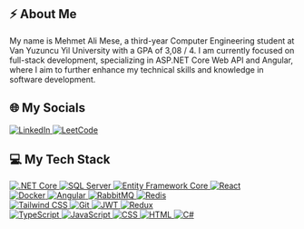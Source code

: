 ## ⚡ About Me
My name is Mehmet Ali Mese, a third-year Computer Engineering student at Van Yuzuncu Yil University with a GPA of 3,08 / 4. I am currently focused on full-stack development, specializing in ASP.NET Core Web API and Angular, where I aim to further enhance my technical skills and knowledge in software development.
## 🌐 My Socials
<a href="https://www.linkedin.com/in/mehmetalimese05/" target="_blank">
  <img src="https://img.shields.io/badge/LinkedIn-0077B5?style=for-the-badge&logo=linkedin&logoColor=white" alt="LinkedIn"/>
</a>

<a href="https://leetcode.com/u/mehmetalimese05/" target="_blank">
  <img src="https://img.shields.io/badge/LeetCode-FE7A16?style=for-the-badge&logo=leetcode&logoColor=white" alt="LeetCode"/>
</a>

## 💻 My Tech Stack
<a href="https://dotnet.microsoft.com/en-us/apps/aspnet" target="_blank">
  <img src="https://img.shields.io/badge/.NET%20Core-512BD4?style=for-the-badge&logo=.net&logoColor=white" alt=".NET Core"/>
</a>


<a href="https://www.microsoft.com/en-us/sql-server" target="_blank">
  <img src="https://img.shields.io/badge/SQL%20Server-CC2927?style=for-the-badge&logo=microsoft-sql-server&logoColor=white" alt="SQL Server"/>
</a>

<a href="https://learn.microsoft.com/en-us/ef/core/" target="_blank">
  <img src="https://img.shields.io/badge/Entity%20Framework%20Core-512BD4?style=for-the-badge&logo=dotnet&logoColor=white" alt="Entity Framework Core"/>
</a>

<a href="https://reactjs.org/" target="_blank">
  <img src="https://img.shields.io/badge/React-20232A?style=for-the-badge&logo=react&logoColor=61DAFB" alt="React"/>
</a>
<br/>
<a href="https://www.docker.com/" target="_blank">
  <img src="https://img.shields.io/badge/Docker-2496ED?style=for-the-badge&logo=docker&logoColor=white" alt="Docker"/>
</a>


<a href="https://angular.io/" target="_blank">
  <img src="https://img.shields.io/badge/Angular-DD0031?style=for-the-badge&logo=angular&logoColor=white" alt="Angular"/>
</a>

<a href="https://www.rabbitmq.com/" target="_blank">
  <img src="https://img.shields.io/badge/RabbitMQ-61D4B3?style=for-the-badge&logo=rabbitmq&logoColor=white" alt="RabbitMQ"/>
</a>
<a href="https://redis.io/" target="_blank">
  <img src="https://img.shields.io/badge/Redis-D9321C?style=for-the-badge&logo=redis&logoColor=white" alt="Redis"/>
</a>
<br/>
<a href="https://tailwindcss.com/" target="_blank">
  <img src="https://img.shields.io/badge/Tailwind%20CSS-06B6D4?style=for-the-badge&logo=tailwindcss&logoColor=white" alt="Tailwind CSS"/>
</a>

<a href="https://git-scm.com/" target="_blank">
  <img src="https://img.shields.io/badge/Git-F05032?style=for-the-badge&logo=git&logoColor=white" alt="Git"/>
</a>
<a href="https://jwt.io/" target="_blank">
  <img src="https://img.shields.io/badge/JSON%20Web%20Token-000000?style=for-the-badge&logo=json-web-token&logoColor=white" alt="JWT"/>
</a>
<a href="https://redux.js.org/" target="_blank">
  <img src="https://img.shields.io/badge/Redux-764ABC?style=for-the-badge&logo=redux&logoColor=white" alt="Redux"/>
</a>
<br/>
<a href="https://www.typescriptlang.org/" target="_blank">
  <img src="https://img.shields.io/badge/TypeScript-007ACC?style=for-the-badge&logo=typescript&logoColor=white" alt="TypeScript"/>
</a>
<a href="https://developer.mozilla.org/en-US/docs/Web/JavaScript" target="_blank">
  <img src="https://img.shields.io/badge/JavaScript-F7DF1E?style=for-the-badge&logo=javascript&logoColor=white" alt="JavaScript"/>
</a>
<a href="https://developer.mozilla.org/en-US/docs/Web/CSS" target="_blank">
  <img src="https://img.shields.io/badge/CSS-1572B6?style=for-the-badge&logo=css3&logoColor=white" alt="CSS"/>
</a>
<a href="https://developer.mozilla.org/en-US/docs/Web/HTML" target="_blank">
  <img src="https://img.shields.io/badge/HTML-E34F26?style=for-the-badge&logo=html5&logoColor=white" alt="HTML"/>
</a>
<a href="https://learn.microsoft.com/en-us/dotnet/csharp/" target="_blank">
  <img src="https://img.shields.io/badge/C%23-239120?style=for-the-badge&logo=c-sharp&logoColor=white" alt="C#"/>
</a>











<!--
**mehalimes/mehalimes** is a ✨ _special_ ✨ repository because its `README.md` (this file) appears on your GitHub profile.

Here are some ideas to get you started:

- 🔭 I’m currently working on ...
- 🌱 I’m currently learning ...
- 👯 I’m looking to collaborate on ...
- 🤔 I’m looking for help with ...
- 💬 Ask me about ...
- 📫 How to reach me: ...
- 😄 Pronouns: ...
- ⚡ Fun fact: ...
-->
